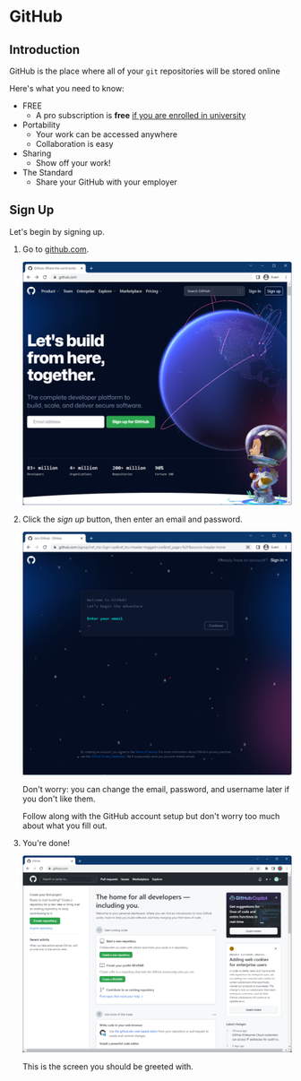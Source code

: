 # GitHub

## Introduction

GitHub is the place where all of your `git` repositories will be stored online

Here's what you need to know:

- FREE
  - A pro subscription is **free** [if you are enrolled in university](https://education.github.com/students)
- Portability
  - Your work can be accessed anywhere
  - Collaboration is easy
- Sharing
  - Show off your work!
- The Standard
  - Share your GitHub with your employer

## Sign Up

Let's begin by signing up.

1. Go to [github.com](https://github.com/).

   ![Github Page](./images/github_page.png)

2. Click the _sign up_ button, then enter an email and password.

   ![Github Create Account](./images/github_create_account.png)

   Don't worry: you can change the email, password, and username later if you don't like them.

   Follow along with the GitHub account setup but don't worry too much about what you fill out.

3. You're done!

   ![Github Welcome](./images/github_welcome.png)

   This is the screen you should be greeted with.
